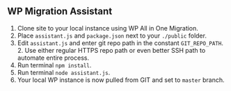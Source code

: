 ## WP Migration Assistant

1. Clone site to your local instance using WP All in One Migration.
2. Place <code>assistant.js</code> and <code>package.json</code> next to your <code>./public</code> folder.
3. Edit <code>assistant.js</code> and enter git repo path in the constant <code>GIT_REPO_PATH</code>.
   2. Use either regular HTTPS repo path or even better SSH path to automate entire process.
4. Run terminal <code>npm install</code>.
5. Run terminal <code>node assistant.js</code>.
6. Your local WP instance is now pulled from GIT and set to <code>master</code> branch.